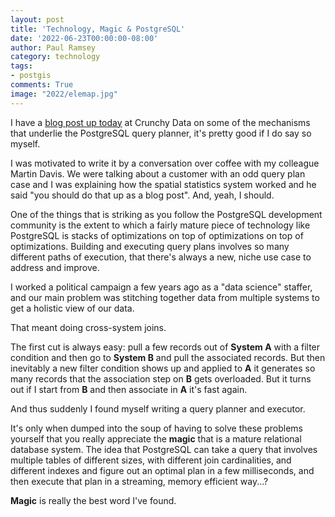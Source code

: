 ```yaml
---
layout: post
title: 'Technology, Magic & PostgreSQL'
date: '2022-06-23T00:00:00-08:00'
author: Paul Ramsey
category: technology
tags:
- postgis
comments: True
image: "2022/elemap.jpg"
---
```


I have a [blog post up today](https://www.crunchydata.com/blog/indexes-selectivity-and-statistics) at Crunchy Data on some of the mechanisms that underlie the PostgreSQL query planner, it's pretty good if I do say so myself.

I was motivated to write it by a conversation over coffee with my colleague Martin Davis. We were talking about a customer with an odd query plan case and I was explaining how the spatial statistics system worked and he said "you should do that up as a blog post". And, yeah, I should. 

One of the things that is striking as you follow the PostgreSQL development community is the extent to which a fairly mature piece of technology like PostgreSQL is stacks of optimizations on top of optimizations on top of optimizations. Building and executing query plans involves so many different paths of execution, that there's always a new, niche use case to address and improve.

I worked a political campaign a few years ago as a "data science" staffer, and our main problem was stitching together data from multiple systems to get a holistic view of our data. 

That meant doing cross-system joins. 

The first cut is always easy: pull a few records out of **System A** with a filter condition and then go to **System B** and pull the associated records. But then inevitably a new filter condition shows up and applied to **A** it generates so many records that the association step on **B** gets overloaded. But it turns out if I start from **B** and then associate in **A** it's fast again.

And thus suddenly I found myself writing a query planner and executor.

It's only when dumped into the soup of having to solve these problems yourself that you really appreciate the **magic** that is a mature relational database system. The idea that PostgreSQL can take a query that involves multiple tables of different sizes, with different join cardinalities, and different indexes and figure out an optimal plan in a few milliseconds, and then execute that plan in a streaming, memory efficient way...? 

**Magic** is really the best word I've found.
